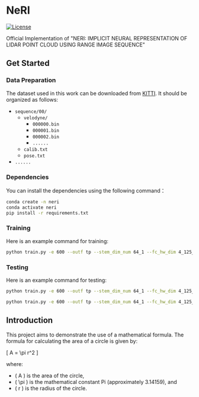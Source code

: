 # NeRI

[![License](https://img.shields.io/badge/license-MIT-blue.svg)](LICENSE)

Official Implementation of "NERI: IMPLICIT NEURAL REPRESENTATION OF LIDAR POINT CLOUD USING RANGE IMAGE SEQUENCE"
## Get Started
### Data Preparation
The dataset used in this work can be downloaded from [KITTI](https://www.cvlibs.net/datasets/kitti/index.php).
It should be organized as follows:
- `sequence/00/`
  - `velodyne/`
    - `000000.bin`
    - `000001.bin`
    - `000002.bin`
    - `......`
  - `calib.txt`
  - `pose.txt`
- `......`
### Dependencies
You can install the dependencies using the following command：
```bash
conda create -n neri
conda activate neri
pip install -r requirements.txt 
```

### Training
Here is an example command for training:
```bash
python train.py -e 600 --outf tp --stem_dim_num 64_1 --fc_hw_dim 4_125_26  --single_res --act swish --eval_freq=1 --temporal_embed='1.25_20' --translation_embed='1.25_30' --rotation_embed='1.25_30'  --segmentation --cfg='config/kitti_00.yaml' --strides 2 2 2 2
```
### Testing
Here is an example command for testing:
```bash
python train.py -e 600 --outf tp --stem_dim_num 64_1 --fc_hw_dim 4_125_26  --single_res --act swish --eval_freq=1 --temporal_embed='1.25_20' --translation_embed='1.25_30' --rotation_embed='1.25_30'  --segmentation --cfg='config/kitti_00.yaml' --strides 2 2 2 2 --eval_only --quant_bit=-1
```
```bash
python train.py -e 600 --outf tp --stem_dim_num 64_1 --fc_hw_dim 4_125_26  --single_res --act swish --eval_freq=1 --temporal_embed='1.25_20' --translation_embed='1.25_30' --rotation_embed='1.25_30'   --segmentation --cfg='config/kitti_00.yaml' --strides 2 2 2 2 --eval_only --quant_mode='pw-1' --quant_bit=16
```
## Introduction

This project aims to demonstrate the use of a mathematical formula. The formula for calculating the area of a circle is given by:

\[ A = \pi r^2 \]

where:
- \( A \) is the area of the circle,
- \( \pi \) is the mathematical constant Pi (approximately 3.14159), and
- \( r \) is the radius of the circle.
